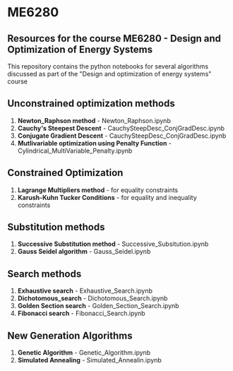 # ME6280
## Resources for the course ME6280 - Design and Optimization of Energy Systems

This repository contains the python notebooks for several algorithms discussed as part of the "Design and optimization of energy systems" course

## Unconstrained optimization methods

1. **Newton_Raphson method** - Newton_Raphson.ipynb
2. **Cauchy's Steepest Descent** - CauchySteepDesc_ConjGradDesc.ipynb
3. **Conjugate Gradient Descent** - CauchySteepDesc_ConjGradDesc.ipynb
4. **Mutlivariable optimization using Penalty Function** -  Cylindrical_MultiVariable_Penalty.ipynb

## Constrained Optimization

1. **Lagrange Multipliers method** - for equality constraints
2. **Karush-Kuhn Tucker Conditions** - for equality and inequality constraints

## Substitution methods

1. **Successive Substitution method** - Successive_Subsitution.ipynb
2. **Gauss Seidel algorithm** - Gauss_Seidel.ipynb

## Search methods

1. **Exhaustive search** - Exhaustive_Search.ipynb
2. **Dichotomous_search** - Dichotomous_Search.ipynb
3. **Golden Section search** - Golden_Section_Search.ipynb
4. **Fibonacci search** - Fibonacci_Search.ipynb

## New Generation Algorithms

1. **Genetic Algorithm** - Genetic_Algorithm.ipynb
2. **Simulated Annealing** - Simulated_Annealin.ipynb
